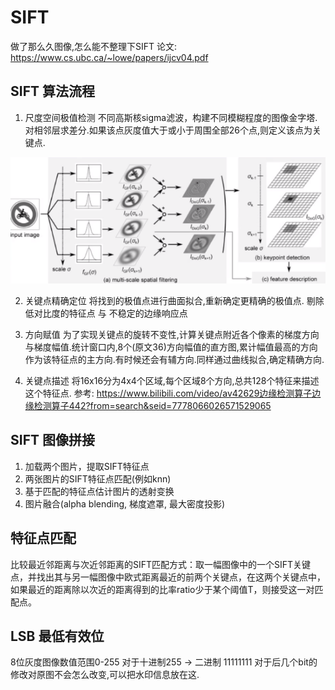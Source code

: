 # SIFT
做了那么久图像,怎么能不整理下SIFT
论文: https://www.cs.ubc.ca/~lowe/papers/ijcv04.pdf
## SIFT 算法流程
1. 尺度空间极值检测
不同高斯核sigma滤波，构建不同模糊程度的图像金字塔.对相邻层求差分.如果该点灰度值大于或小于周围全部26个点,则定义该点为关键点.

![20200703_231317_33](assets/20200703_231317_33.png)

2. 关键点精确定位
将找到的极值点进行曲面拟合,重新确定更精确的极值点. 剔除低对比度的特征点 与 不稳定的边缘响应点

3. 方向赋值
为了实现关键点的旋转不变性,计算关键点附近各个像素的梯度方向与梯度幅值.统计窗口内,8个(原文36)方向幅值的直方图,累计幅值最高的方向作为该特征点的主方向.有时候还会有辅方向.同样通过曲线拟合,确定精确方向.

4. 关键点描述
将16x16分为4x4个区域,每个区域8个方向,总共128个特征来描述这个特征点.
参考: https://www.bilibili.com/video/av42629边缘检测算子边缘检测算子442?from=search&seid=7778066026571529065


## SIFT 图像拼接
1. 加载两个图片，提取SIFT特征点
2. 两张图片的SIFT特征点匹配(例如knn)
3. 基于匹配的特征点估计图片的透射变换
4. 图片融合(alpha blending, 梯度遮罩, 最大密度投影)

## 特征点匹配
比较最近邻距离与次近邻距离的SIFT匹配方式：取一幅图像中的一个SIFT关键点，并找出其与另一幅图像中欧式距离最近的前两个关键点，在这两个关键点中，如果最近的距离除以次近的距离得到的比率ratio少于某个阈值T，则接受这一对匹配点。

## LSB 最低有效位
8位灰度图像数值范围0-255
对于十进制255 -> 二进制 11111111
对于后几个bit的修改对原图不会怎么改变,可以把水印信息放在这.
